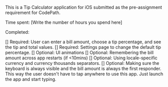 This is a Tip Calculator application for iOS submitted as the pre-assignment requirement for CodePath.

Time spent: [Write the number of hours you spend here]

Completed:

[] Required: User can enter a bill amount, choose a tip percentage, and see the tip and total values.
[] Required: Settings page to change the default tip percentage.
[] Optional: UI animations
[] Optional: Remembering the bill amount across app restarts (if <10mins)
[] Optional: Using locale-specific currency and currency thousands separators.
[] Optional: Making sure the keyboard is always visible and the bill amount is always the first responder. This way the user doesn't have to tap anywhere to use this app. Just launch the app and start typing.